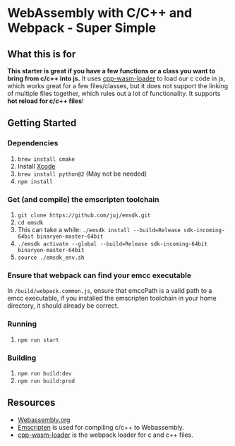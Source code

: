 # WebAssembly with C/C++ and Webpack - Super Simple

## What this is for

**This starter is great if you have a few functions or a class you want to bring from c/c++ into js.** It uses [cpp-wasm-loader](https://github.com/Kobzol/cpp-wasm-loader) to load our c code in js, which works great for a few files/classes, but it does not support the linking of multiple files together, which rules out a lot of functionality. It supports **hot reload for c/c++ files**!

## Getting Started

### Dependencies

1. `brew install cmake`
2. Install [Xcode](https://itunes.apple.com/us/app/xcode/id497799835)
3. `brew install python@2` (May not be needed)
4. `npm install`

### Get (and compile) the emscripten toolchain

1. `git clone https://github.com/juj/emsdk.git`
2. `cd emsdk`
3. This can take a while: `./emsdk install --build=Release sdk-incoming-64bit binaryen-master-64bit`
4. `./emsdk activate --global --build=Release sdk-incoming-64bit binaryen-master-64bit`
5. `source ./emsdk_env.sh`

### Ensure that webpack can find your emcc executable

In `/build/webpack.common.js`, ensure that emccPath is a valid path to a emcc executable, if you installed the emscripten toolchain in your home directory, it should already be correct.

### Running

1. `npm run start`

### Building

1. `npm run build:dev`
2. `npm run build:prod`

## Resources

* [Webassembly.org](http://webassembly.org/)
* [Emscripten](http://kripken.github.io/emscripten-site/) is used for compiling c/c++ to Webassembly.
* [cpp-wasm-loader](https://github.com/Kobzol/cpp-wasm-loader) is the webpack loader for c and c++ files.
